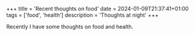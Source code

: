 +++
title = 'Recent thoughts on food'
date = 2024-01-09T21:37:41+01:00
tags = ['food', 'health']
description = 'Thoughts at night'
+++

Recently I have some thoughts on food and health.